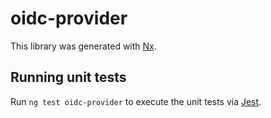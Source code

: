 # oidc-provider

This library was generated with [Nx](https://nx.dev).

## Running unit tests

Run `ng test oidc-provider` to execute the unit tests via [Jest](https://jestjs.io).
